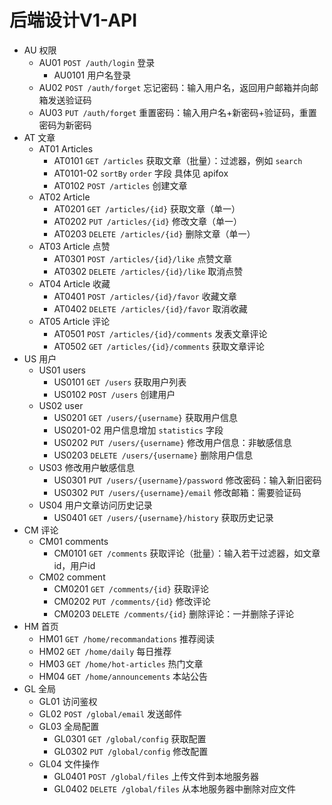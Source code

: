 # 后端设计V1-API

- AU 权限
  - AU01 `POST /auth/login` 登录
    - AU0101  用户名登录
  - AU02  `POST /auth/forget`  忘记密码：输入用户名，返回用户邮箱并向邮箱发送验证码
  - AU03 `PUT /auth/forget`  重置密码：输入用户名+新密码+验证码，重置密码为新密码
- AT 文章
  - AT01 Articles
    - AT0101  `GET /articles` 获取文章（批量）：过滤器，例如 `search`
    - AT0101-02 `sortBy`   `order` 字段 具体见 apifox
    - AT0102  `POST /articles` 创建文章
  - AT02 Article
    - AT0201 `GET /articles/{id}` 获取文章（单一）
    - AT0202 `PUT /articles/{id}` 修改文章（单一）
    - AT0203 `DELETE /articles/{id}` 删除文章（单一）
  - AT03 Article 点赞
    - AT0301 `POST /articles/{id}/like` 点赞文章
    - AT0302 `DELETE /articles/{id}/like` 取消点赞
  - AT04 Article 收藏
    - AT0401 `POST /articles/{id}/favor` 收藏文章
    - AT0402 `DELETE /articles/{id}/favor` 取消收藏
  - AT05 Article 评论
    - AT0501 `POST /articles/{id}/comments` 发表文章评论
    - AT0502 `GET /articles/{id}/comments` 获取文章评论
- US 用户
  - US01 users
    - US0101 `GET /users` 获取用户列表
    - US0102 `POST /users` 创建用户
  - US02 user
    - US0201 `GET /users/{username}` 获取用户信息
    - US0201-02 用户信息增加 `statistics`  字段
    - US0202 `PUT /users/{username}` 修改用户信息：非敏感信息
    - US0203 `DELETE /users/{username}` 删除用户信息
  - US03 修改用户敏感信息
    - US0301  `PUT /users/{username}/password`  修改密码：输入新旧密码
    - US0302  `PUT /users/{username}/email`  修改邮箱：需要验证码
  - US04 用户文章访问历史记录
    - US0401 `GET /users/{username}/history`  获取历史记录
- CM 评论
  - CM01 comments
    - CM0101 `GET /comments`  获取评论（批量）：输入若干过滤器，如文章id，用户id
  - CM02 comment
    - CM0201 `GET /comments/{id}` 获取评论
    - CM0202 `PUT /comments/{id}` 修改评论
    - CM0203 `DELETE /comments/{id}` 删除评论：一并删除子评论
- HM 首页
  - HM01 `GET /home/recommandations` 推荐阅读
  - HM02 `GET /home/daily` 每日推荐
  - HM03 `GET /home/hot-articles` 热门文章
  - HM04 `GET /home/announcements`  本站公告
- GL 全局
  - GL01 访问鉴权
  - GL02 `POST /global/email` 发送邮件
  - GL03 全局配置
    - GL0301 `GET /global/config` 获取配置
    - GL0302 `PUT /global/config` 修改配置
  - GL04 文件操作
    - GL0401 `POST /global/files` 上传文件到本地服务器
    - GL0402 `DELETE /global/files`  从本地服务器中删除对应文件

